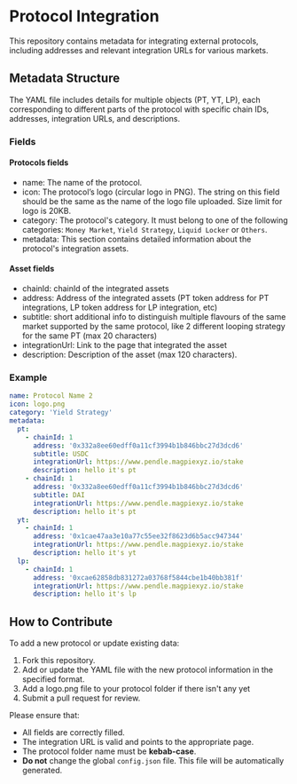 # Protocol Integration

This repository contains metadata for integrating external protocols, including addresses and relevant integration URLs for various markets.

## Metadata Structure

The YAML file includes details for multiple objects (PT, YT, LP), each corresponding to different parts of the protocol with specific chain IDs, addresses, integration URLs, and descriptions.

### Fields

#### Protocols fields

 - name: The name of the protocol.
 - icon: The protocol’s logo (circular logo in PNG). The string on this field should be the same as the name of the logo file uploaded. Size limit for logo is 20KB.
 - category: The protocol's category. It must belong to one of the following categories: `Money Market`, `Yield Strategy`, `Liquid Locker` or `Others`.
 - metadata: This section contains detailed information about the protocol's integration assets.

#### Asset fields
 - chainId: chainId of the integrated assets
 - address: Address of the integrated assets (PT token address for PT integrations, LP token address for LP integration, etc)
 - subtitle: short additional info to distinguish multiple flavours of the same market supported by the same protocol, like 2 different looping strategy for the same PT (max 20 characters)
 - integrationUrl: Link to the page that integrated the asset
 - description: Description of the asset (max 120 characters).

### Example

```yaml
name: Protocol Name 2
icon: logo.png
category: 'Yield Strategy'
metadata:
  pt:
    - chainId: 1
      address: '0x332a8ee60edff0a11cf3994b1b846bbc27d3dcd6'
      subtitle: USDC
      integrationUrl: https://www.pendle.magpiexyz.io/stake
      description: hello it's pt
    - chainId: 1
      address: '0x332a8ee60edff0a11cf3994b1b846bbc27d3dcd6'
      subtitle: DAI
      integrationUrl: https://www.pendle.magpiexyz.io/stake
      description: hello it's pt
  yt:
    - chainId: 1
      address: '0x1cae47aa3e10a77c55ee32f8623d6b5acc947344'
      integrationUrl: https://www.pendle.magpiexyz.io/stake
      description: hello it's yt
  lp:
    - chainId: 1
      address: '0xcae62858db831272a03768f5844cbe1b40bb381f'
      integrationUrl: https://www.pendle.magpiexyz.io/stake
      description: hello it's lp

```

## How to Contribute

To add a new protocol or update existing data:

1. Fork this repository.
2. Add or update the YAML file with the new protocol information in the specified format.
3. Add a logo.png file to your protocol folder if there isn't any yet
4. Submit a pull request for review.

Please ensure that:

 - All fields are correctly filled.
 - The integration URL is valid and points to the appropriate page.
 - The protocol folder name must be **kebab-case**.
 - **Do not** change the global `config.json` file. This file will be automatically generated.
